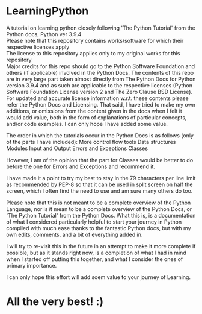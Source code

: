 # LearningPython
A tutorial on learning python closely following 'The Python Tutorial' from the Python docs, Python ver 3.9.4<br>
Please note that this repository contains works/software for which their respective licenses apply<br>
The license to this repository applies only to my original works for this repository<br>
Major credits for this repo should go to the Python Software Foundation and others (if applicable) involved
in the Python Docs. The contents of this repo are in very large part taken almost directly from The Python Docs
for Python version 3.9.4 and as such are applicable to the respective licenses (Python Software Foundation License
version 2 and The Zero Clause BSD License). For updated and accurate license information w.r.t. these contents
please refer the Python Docs and Licensing.
That said, I have tried to make my own additions, or omissions from the content given in the docs when I felt it
would add value, both in the form of explanations of particular concepts, and/or code examples. I can only hope
I have added some value.

The order in which the tutorials occur in the Python Docs is as follows (only of the parts I have included):
More control flow tools
Data structures
Modules
Input and Output
Errors and Exceptions
Classes

However, I am of the opinion that the part for Classes would be better to do before the one for Errors and 
Exceptions and recommend it.

I have made it a point to try my best to stay in the 79 characters per line limit as recommended by PEP-8
so that it can be used in split screen on half the screen, which I often find the need to use and am sure
many others do too.

Please note that this is not meant to be a complete overview of the Python Language, nor is it mean to be a
complete overview of the Python Docs, or 'The Python Tutorial' from the Python Docs.
What this is, is a documentation of what I considered particularly helpful to start your journey in Python
compiled with much ease thanks to the fantastic Python docs, but with my own edits, comments, and a bit of
everything added in.

I will try to re-visit this in the future in an attempt to make it more complete if possible, but as it stands
right now, is a completion of what I had in mind when I started off putting this together, and what I consider
the ones of primary importance.

I can only hope this effort will add soem value to your journey of Learning.

# All the very best! :)
